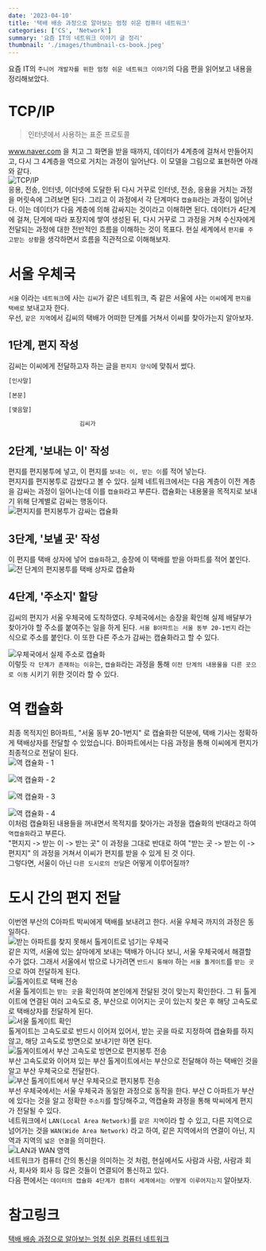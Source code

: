 ```yaml
---
date: '2023-04-10'
title: '택배 배송 과정으로 알아보는 엄청 쉬운 컴퓨터 네트워크'
categories: ['CS', 'Network']
summary: '요즘 IT의 네트워크 이야기 글 정리'
thumbnail: './images/thumbnail-cs-book.jpeg'
---
```


요즘 IT의 `주니어 개발자를 위한 엄청 쉬운 네트워크 이야기`의 다음 편을 읽어보고 내용을 정리해보았다.

# TCP/IP

> 인터넷에서 사용하는 표준 프로토콜

www.naver.com 을 치고 그 화면을 받을 때까지, 데이터가 4계층에 걸쳐서 만들어지고, 다시 그 4계층을 역으로 거치는 과정이 일어난다. 이 모델을 그림으로 표현하면 아래와 같다.  
![TCP/IP](./images/network_6.png)  
응용, 전송, 인터넷, 이더넷에 도달한 뒤 다시 거꾸로 인터넷, 전송, 응용을 거치는 과정을 머릿속에 그려보면 된다. 그리고 이 과정에서 각 단계마다 `캡슐화`라는 과정이 일어난다. 이는 데이터가 다음 계층에 의해 감싸지는 것이라고 이해하면 된다. 데이터가 4단계에 걸쳐, 단계에 따라 포장지에 쌓여 생성된 뒤, 다시 거꾸로 그 과정을 거쳐 수신자에게 전달되는 과정에 대한 전반적인 흐름을 이해하는 것이 목표다. 현실 세계에서 `편지를 주고받는 상황`을 생각하면서 흐름을 직관적으로 이해해보자.

# 서울 우체국

`서울` 이라는 `네트워크`에 사는 `김씨`가 같은 네트워크, 즉 같은 서울에 사는 `이씨`에게 `편지를 택배로` 보내고자 한다.  
우선, `같은 지역`에서 김씨의 택배가 어떠한 단계를 거쳐서 이씨를 찾아가는지 알아보자.

## 1단계, 편지 작성

김씨는 이씨에게 전달하고자 하는 글을 `편지지 양식`에 맞춰서 썼다.

```py
[인사말]

[본문]

[맺음말]

					김씨가
```

## 2단계, '보내는 이' 작성

편지를 편지봉투에 넣고, 이 편지를 `보내는 이, 받는 이`를 적어 넣는다.  
편지지를 편지봉투로 감쌌다고 볼 수 있다. 실제 네트워크에서는 다음 계층이 이전 계층을 감싸는 과정이 일어나는데 이를 `캡슐화`라고 부른다. 캡슐화는 내용물을 목적지로 보내기 위해 단계별로 감싸는 행동이다.  
![편지지를 편지봉투가 감싸는 캡슐화](./images/network_7.png)

## 3단계, '보낼 곳' 작성

이 편지를 택배 상자에 넣어 `캡슐화`하고, 송장에 이 택배를 받을 아파트를 적어 붙인다.
![전 단계의 편지봉투를 택배 상자로 캡슐화](./images/network_8.png)

## 4단계, '주소지' 할당

김씨의 편지가 서울 우체국에 도착하였다. 우체국에서는 송장을 확인해 실제 배달부가 찾아가야 할 주소를 붙여주는 일을 하게 된다. `서울 B아파트는 서울 동부 20-1번지` 라는 식으로 주소를 붙인다. 이 또한 다른 주소가 감싸는 캡슐화라고 할 수 있다.

![우체국에서 실제 주소로 캡슐화](./images/network_9.png)  
이렇듯 `각 단계가 존재하는 이유`는, `캡슐화`라는 과정을 통해 `이전 단계의 내용물을 다른 곳으로 이동` 시키기 위한 것이라 할 수 있다.

# 역 캡슐화

최종 목적지인 B아파트, "서울 동부 20-1번지" 로 캡슐화한 덕분에, 택배 기사는 정확하게 택배상자를 전달할 수 있었습니다. B아파트에서는 다음 과정을 통해 이씨에게 편지가 최종적으로 전달이 된다.  
![역 캡슐화 - 1](./images/network_10.png)

![역 캡슐화 - 2](./images/network_11.png)

![역 캡슐화 - 3](./images/network_12.png)

![역 캡슐화 - 4](./images/network_13.png)  
이처럼 캡슐화된 내용들을 꺼내면서 목적지를 찾아가는 과정을 캡슐화의 반대라고 하여 `역캡슐화`라고 부른다.  
"편지지 -> 받는 이 -> 받는 곳" 이 과정을 그대로 반대로 하여 "받는 곳 -> 받는 이 -> 편지지" 의 과정을 거쳐서 이씨가 편지를 받을 수 있게 된 것 이다.  
그렇다면, 서울이 아닌 `다른 도시로의 전달`은 어떻게 이루어질까?

# 도시 간의 편지 전달

이번엔 부산의 C아파트 박씨에게 택배를 보내려고 한다. 서울 우체국 까지의 과정은 동일하다.  
![받는 아파트를 찾지 못해서 톨게이트로 넘기는 우체국](./images/network_14.png)  
같은 지역, 서울에 있는 살마에게 보내는 택배가 아니다 보니, 서울 우체국에서 해결할 수가 없다. 그래서 서울에서 밖으로 나가려면 `반드시 통해야` 하는 `서울 톨게이트`를 `받는 곳`으로 하여 전달하게 된다.  
![톨게이트로 택배 전송](./images/network_15.png)  
서울 톨게이트는 `받는 곳`을 확인하여 본인에게 전달된 것이 맞는지 확인한다. 그 뒤 톨게이트에 연결된 여러 고속도로 중, 부산으로 이어지는 곳이 있는지 찾은 후 해당 고속도로로 택배상자를 전달하게 된다.  
![서울 톨게이트 확인](./images/network_16.png)  
톨게이트는 고속도로로 반드시 이어져 있어서, 받는 곳을 따로 지정하여 캡슐화를 하지 않고, 해당 고속도로 방면으로 보내기만 하면 된다.  
![톨게이트에서 부산 고속도로 방면으로 편지봉투 전송](./images/network_17.png)  
부산 고속도로와 이어져 있는 부산 톨게이트에서는 부산으로 전달해야 하는 택배인 것을 알고 부산 우체국으로 전달한다.  
![부산 톨게이트에서 부산 우체국으로 편지봉투 전송](./images/network_19.png)  
부선 우체국에서는 서울 우체국과 동일한 과정으로 동작을 한다. 부산 C 아파트가 부산에 있다는 것을 알고 정확한 `주소지`를 할당해주고, 역캡슐화 과정을 통해 박씨에게 편지가 전달될 수 있다.  
네트워크에서 `LAN(Local Area Network)`를 `같은 지역`이라 할 수 있고, 다른 지역으로 넘어가는 것을 `WAN(Wide Area Network)` 라고 하여, 같은 지역에서의 연결이 아닌, 지역과 지역의 `넓은 연결`을 의미한다.  
![LAN과 WAN 영역](./images/network_lan_vs_wan.png)  
네트워크가 컴퓨터 간의 통신을 의미하는 것 처럼, 현실에서도 사람과 사람, 사람과 회사, 회사와 회사 등 많은 것들이 연결되어 통신하고 있다.  
다음 편에서는 `데이터의 캡슐화 4단계가 컴퓨터 세계에서는 어떻게 이루어지는지` 알아보자.

# 참고링크

[택배 배송 과정으로 알아보는 엄청 쉬운 컴퓨터 네트워크](https://yozm.wishket.com/magazine/detail/1906/)
